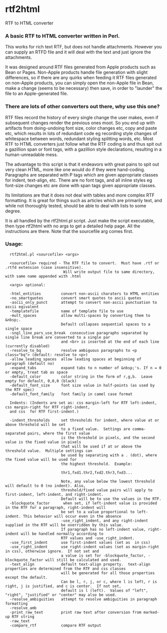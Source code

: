 # rtf2html
RTF to HTML converter

### A basic RTF to HTML converter written in Perl.

This works for rich text RTF, but does not handle attachments.  However you can supply an RTFD file and it will deal with the text and just ignore the attachments.

It was designed around RTF files generated from Apple products such as Bean or Pages.  Non-Apple products handle file generation with slight differences, so if there are any quirks when feeding it RTF files generated on non-Apple products, you can simply open the non-Apple file in Bean, make a change (seems to be necessary) then save, in order to "launder" the file to an Apple-generated file.

### There are lots of other converters out there, why use this one?

RTF files record the history of every single change the user makes, even if subsequent changes render the previous ones moot.  So you end up with artifacts from doing-undoing font size, color changes etc, copy and paste etc, which results in lots of redundant code eg recording style changes of whitespace between words, redundant styling splitting words, etc.  Most RTF to HTML converters just follow what the RTF coding is and thus spit out a gazillion span or font tags, with a gazillion style declarations, resulting in a human-unreadable mess.

The advantage to this script is that it endeavors with great pains to spit out very clean HTML, more like one would do if they were hand-coding.  Paragraphs are separated with P tags which are given appropriate classes for indent, text-align, etc. There are no font tags, and all inline styles eg font-size changes etc are done with span tags given appropriate classes.

Its limitations are that it does not deal with tables and more complex RTF formatting.  It is great for things such as articles which are primarily text, and while not thoroughly tested, should be able to deal with lists to some degree.

It is all handled by the rtf2html.pl script.  Just make the script executable, then type rtf2html with no args to get a detailed help page.  All the instructions are there.  Note that the sourcefile arg comes first.

### Usage:

      rtf2html.pl <sourcefile> <args>

      <sourcefile> required - The RTF file to convert.  Must have .rtf or .rtfd extension (case insensitive).
                              Will write output file to same directory, with same name appended with .html

      <args> optional:

      -html_entities         convert non-ascii charaters to HTML entities
      -no_smartquotes        convert smart quotes to ascii quotes
      -ascii_only_punct      attempt to convert non-ascii punctuation to ascii eqivalent
      -templatefile          name of template file to use
      -mult_spaces           allow multi-spaces by converting them to &nbsp;.
                             Default collapses sequential spaces to a single space
      -sngl_line_pars_use_break  consecutive paragraphs separated by single line break are converted to a single par
                             and <br> is inserted at the end of each line (currently disabled)
      -resolve_to_bq         resolve ambiguous paragraphs to <p class="bq"> (default: resolve to <p>)
      -allow_leading_spaces  allow leading spaces at beginning of paragraph (default no)
      -expand_tabs           expand tabs to n number of &nbsp;'s. If n = 0 or empty, treat tab as space
      -default_color         color string in the form of r,g,b.  Leave empty for default, 0,0,0 (black)
      -default_font_size     font size value in half-points (as used by the RTF spec)
      -default_font_family   font family in camel case format

      Indents: (Indents are set as: css margin-left for RTF left-indent, css margin-right for RTF right-indent,
      and css  for RTF first-indent.)

      -indent_thresholds     set thresholds for indent, where value at or above threshold will be set
                             to a fixed value.  Settings are comma-separated pairs, where the first value
                             is the threshold in pixels, and the second value is the fixed value in pixels
                             that will be used if at or above the threshold value.  Multiple settings can
                             be used by separating with a . (dot), where the fixed value will be used for
                             the highest threshold.  Example:

                             thr1,fxd1.thr2,fxd2.thr3,fxd3...

                             Note, any value below the lowest threshold will default to 0 (no indent). Also,
                             threshold/fixed value pairs will apply to first-indent, left-indent, and right-indent.
                             Default will be to use the values in the RTF.
      -blockquote_factor      when set, if left-indent value is provided in the RTF for a paragraph, right-indent will
                             be set to a value proportional to left-indent. This behavior will occur even in the absence
                             -use_right_indent, and any right-indent supplied in the RTF will be overridden by this value.
                             If paragraph has no left-indent value, right-indent will be handled normally according to
                             RTF values and -use_right_indent.
      -use_first_indent      use first-indent values (set as  in css)
      -use_right_indent      use right-indent values (set as margin-right in css), otherwise ignore.  If not set and
                             a value is set for -blockquote_factor, -blockquote_factor will still be calculated and used.
      -text_align            default text-align property.  text-align properties are determined from the RTF and css classes
                             will be generated for all those properties except the default.
                             Can be l, r, j, or c, where l is left, r is right, j is justified, and c is center.  If not set,
                             default is l (left).  Values of "left", "right", "justified" or "center" may also be used.
      -resolve_ambiguities   attempt to resolve ambiguities in paragraph formatting
      -resolve_amb
      -print_raw_text        print raw text after conversion from marked-up RTF string
      -raw_text
      -compare_rtf           compare RTF output
